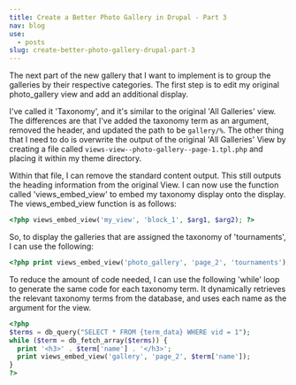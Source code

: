 ```yaml
---
title: Create a Better Photo Gallery in Drupal - Part 3
nav: blog
use:
  - posts
slug: create-better-photo-gallery-drupal-part-3
---
```

The next part of the new gallery that I want to implement is to group the galleries by their respective categories. The first step is to edit my original photo_gallery view and add an additional display.

I've called it 'Taxonomy', and it's similar to the original 'All Galleries' view. The differences are that I've added the taxonomy term as an argument, removed the header, and updated the path to be `gallery/%`. The other thing that I need to do is overwrite the output of the original 'All Galleries' View by creating a file called `views-view--photo-gallery--page-1.tpl.php` and placing it within my theme directory.

Within that file, I can remove the standard content output. This still outputs the heading information from the original View. I can now use the function called 'views_embed_view' to embed my taxonomy display onto the display. The views_embed_view function is as follows:

~~~php
<?php views_embed_view('my_view', 'block_1', $arg1, $arg2); ?>
~~~

So, to display the galleries that are assigned the taxonomy of 'tournaments', I can use the following:

~~~php
<?php print views_embed_view('photo_gallery', 'page_2', 'tournaments'); ?>
~~~

To reduce the amount of code needed, I can use the following 'while' loop to generate the same code for each taxonomy term. It dynamically retrieves the relevant taxonomy terms from the database, and uses each name as the argument for the view.

~~~php
<?php
$terms = db_query("SELECT * FROM {term_data} WHERE vid = 1");
while ($term = db_fetch_array($terms)) {
  print '<h3>' . $term['name'] . '</h3>';
  print views_embed_view('gallery', 'page_2', $term['name']);
}
?>
~~~